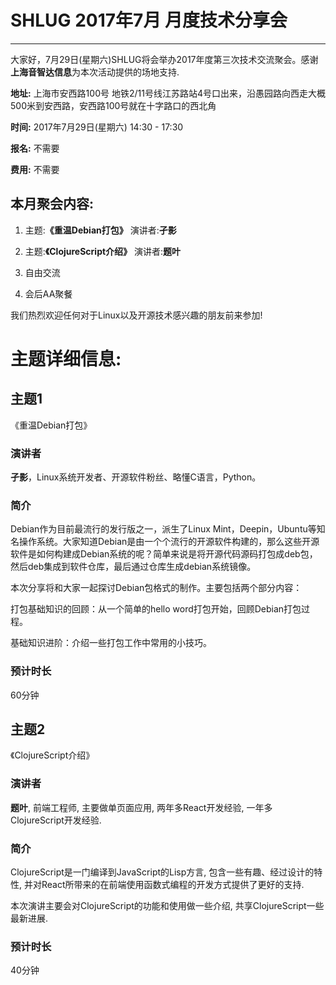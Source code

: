 
# SHLUG 2017年7月 月度技术分享会
--------------------------------------------------------------------------------
大家好，7月29日(星期六)SHLUG将会举办2017年度第三次技术交流聚会。感谢**上海音智达信息**为本次活动提供的场地支持.
  

**地址:** 上海市安西路100号 地铁2/11号线江苏路站4号口出来，沿愚园路向西走大概500米到安西路，安西路100号就在十字路口的西北角

**时间:** 2017年7月29日(星期六) 14:30 - 17:30

**报名:** 不需要

**费用:** 不需要

本月聚会内容:
---------------
1. 主题:**《重温Debian打包》** 演讲者:**孑影**

2. 主题:**《ClojureScript介绍》** 演讲者:**题叶**

3. 自由交流

4. 会后AA聚餐

我们热烈欢迎任何对于Linux以及开源技术感兴趣的朋友前来参加!

# 主题详细信息:
## 主题1
《重温Debian打包》

### 演讲者
**孑影**，Linux系统开发者、开源软件粉丝、略懂C语言，Python。

### 简介
Debian作为目前最流行的发行版之一，派生了Linux Mint，Deepin，Ubuntu等知名操作系统。大家知道Debian是由一个个流行的开源软件构建的，那么这些开源软件是如何构建成Debian系统的呢？简单来说是将开源代码源码打包成deb包，然后deb集成到软件仓库，最后通过仓库生成debian系统镜像。

本次分享将和大家一起探讨Debian包格式的制作。主要包括两个部分内容：

打包基础知识的回顾：从一个简单的hello word打包开始，回顾Debian打包过程。

基础知识进阶：介绍一些打包工作中常用的小技巧。


### 预计时长
60分钟


## 主题2
《ClojureScript介绍》

### 演讲者
**题叶**, 前端工程师, 主要做单页面应用, 两年多React开发经验, 一年多ClojureScript开发经验.

### 简介
ClojureScript是一门编译到JavaScript的Lisp方言, 包含一些有趣、经过设计的特性, 并对React所带来的在前端使用函数式编程的开发方式提供了更好的支持.

本次演讲主要会对ClojureScript的功能和使用做一些介绍, 共享ClojureScript一些最新进展. 

### 预计时长
40分钟
